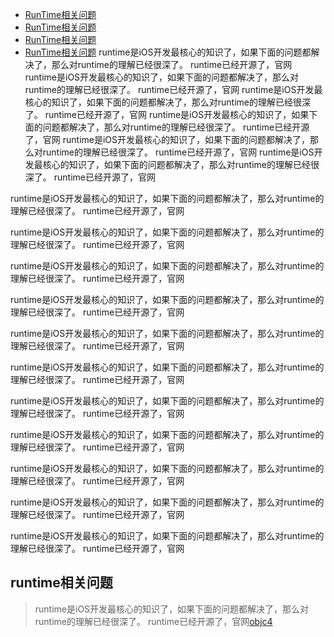 - [RunTime相关问题](#runtime相关问题)
- [RunTime相关问题](#runtime相关问题)
- [RunTime相关问题](#runtime相关问题)
- [RunTime相关问题](#runtime相关问题) 
runtime是iOS开发最核心的知识了，如果下面的问题都解决了，那么对runtime的理解已经很深了。 runtime已经开源了，官网
runtime是iOS开发最核心的知识了，如果下面的问题都解决了，那么对runtime的理解已经很深了。 runtime已经开源了，官网
runtime是iOS开发最核心的知识了，如果下面的问题都解决了，那么对runtime的理解已经很深了。 runtime已经开源了，官网
runtime是iOS开发最核心的知识了，如果下面的问题都解决了，那么对runtime的理解已经很深了。 runtime已经开源了，官网
runtime是iOS开发最核心的知识了，如果下面的问题都解决了，那么对runtime的理解已经很深了。 runtime已经开源了，官网
runtime是iOS开发最核心的知识了，如果下面的问题都解决了，那么对runtime的理解已经很深了。 runtime已经开源了，官网

runtime是iOS开发最核心的知识了，如果下面的问题都解决了，那么对runtime的理解已经很深了。 runtime已经开源了，官网


runtime是iOS开发最核心的知识了，如果下面的问题都解决了，那么对runtime的理解已经很深了。 runtime已经开源了，官网

runtime是iOS开发最核心的知识了，如果下面的问题都解决了，那么对runtime的理解已经很深了。 runtime已经开源了，官网

runtime是iOS开发最核心的知识了，如果下面的问题都解决了，那么对runtime的理解已经很深了。 runtime已经开源了，官网

runtime是iOS开发最核心的知识了，如果下面的问题都解决了，那么对runtime的理解已经很深了。 runtime已经开源了，官网


runtime是iOS开发最核心的知识了，如果下面的问题都解决了，那么对runtime的理解已经很深了。 runtime已经开源了，官网

runtime是iOS开发最核心的知识了，如果下面的问题都解决了，那么对runtime的理解已经很深了。 runtime已经开源了，官网

runtime是iOS开发最核心的知识了，如果下面的问题都解决了，那么对runtime的理解已经很深了。 runtime已经开源了，官网

runtime是iOS开发最核心的知识了，如果下面的问题都解决了，那么对runtime的理解已经很深了。 runtime已经开源了，官网


runtime是iOS开发最核心的知识了，如果下面的问题都解决了，那么对runtime的理解已经很深了。 runtime已经开源了，官网

runtime是iOS开发最核心的知识了，如果下面的问题都解决了，那么对runtime的理解已经很深了。 runtime已经开源了，官网

## runtime相关问题

>  runtime是iOS开发最核心的知识了，如果下面的问题都解决了，那么对runtime的理解已经很深了。 runtime已经开源了，官网[objc4](https://opensource.apple.com/tarballs/objc4/)